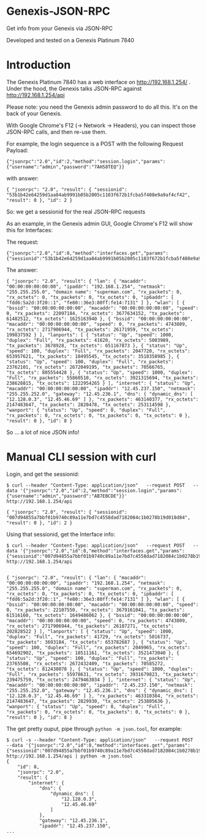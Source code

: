 # Genexis-JSON-RPC
Get info from your Genexis via JSON-RPC

Developed and tested on a Genexis Platinum 7840


# Introduction

The Genexis Platinum 7840 has a web interface on http://192.168.1.254/ . Under the hood, the Genexis talks JSON-RPC against http://192.168.1.254/api

Please note: you need the Genexis admin password to do all this. It's on the back of your Genexis.

With Google Chrome's F12 (-> Network -> Headers), you can inspect those JSON-RPC calls, and then re-use them.

For example, the login sequence is a POST with the following Request Payload:

```
{"jsonrpc":"2.0","id":2,"method":"session.login","params":{"username":"admin","password":"7AHS8TEQ"}}
```

with answer:

```
{ "jsonrpc": "2.0", "result": { "sessionid": "53b1b42e64259d1aa84ab9991b05b2005c1103f672b1fcba5f408e9a9af4cf42", "result": 0 }, "id": 2 }
```

So: we get a sessionid for the real JSON-RPC requests


As an example, in the Genexis admin GUI, Google Chrome's F12 will show this for Interfaces:

The request:
```
{"jsonrpc":"2.0","id":8,"method":"interfaces.get","params":{"sessionid":"53b1b42e64259d1aa84ab9991b05b2005c1103f672b1fcba5f408e9a9af4cf42"}}
```

The answer:
```
{ "jsonrpc": "2.0", "result": { "lan": { "macaddr": "00:00:00:00:00:00", "ipaddr": "192.168.1.254", "netmask": "255.255.255.0", "domain name": "superman.com", "rx_packets": 0, "rx_octets": 0, "tx_packets": 0, "tx_octets": 0, "ip6addr": [ "fdd6:5a2d:3f20::1", "fe80::36e3:80ff:fe14:7131" ] }, "wlan": [ { "bssid": "00:00:00:00:00:00", "macaddr": "00:00:00:00:00:00", "speed": 0, "rx_packets": 22097184, "rx_octets": 3677634152, "tx_packets": 61482512, "tx_octets": 1625163940 }, { "bssid": "00:00:00:00:00:00", "macaddr": "00:00:00:00:00:00", "speed": 0, "rx_packets": 4743809, "rx_octets": 2717906944, "tx_packets": 26171959, "tx_octets": 199837592 } ], "lanports": [ { "status": "Up", "speed": 1000, "duplex": "Full", "rx_packets": 41620, "rx_octets": 5003989, "tx_packets": 3678928, "tx_octets": 651167873 }, { "status": "Up", "speed": 100, "duplex": "Full", "rx_packets": 2047720, "rx_octets": 653957621, "tx_packets": 18495545, "tx_octets": 3518358985 }, { "status": "Up", "speed": 100, "duplex": "Full", "rx_packets": 23762101, "rx_octets": 2672049195, "tx_packets": 70566765, "tx_octets": 805554428 }, { "status": "Up", "speed": 1000, "duplex": "Full", "rx_packets": 55860510, "rx_octets": 3921315694, "tx_packets": 238628815, "tx_octets": 1222954265 } ], "internet": { "status": "Up", "macaddr": "00:00:00:00:00:00", "ipaddr": "12.45.237.150", "netmask": "255.255.252.0", "gateway": "12.45.236.1", "dns": { "dynamic_dns": [ "12.128.0.3", "12.45.46.69" ] }, "rx_packets": 463140377, "rx_octets": 2147483647, "tx_packets": 2820478, "tx_octets": 253114598 }, "wanport": { "status": "Up", "speed": 0, "duplex": "Full", "rx_packets": 0, "rx_octets": 0, "tx_packets": 0, "tx_octets": 0 }, "result": 0 }, "id": 8 }
```
So ... a lot of nice JSON info!

# Manual CLI session with curl

Login, and get the sessionid:
```
$ curl --header "Content-Type: application/json"   --request POST   --data '{"jsonrpc":"2.0","id":2,"method":"session.login","params":{"username":"admin","password":"AB7EBCDE"}}'   http://192.168.1.254/api

{ "jsonrpc": "2.0", "result": { "sessionid": "007d94855a7bbf01b9740c89a11e7bd7c4558dad7182084c1b0278b19d018d84", "result": 0 }, "id": 2 }
```
Using that sessionid, get the Interface info:

```
$ curl --header "Content-Type: application/json"   --request POST   --data '{"jsonrpc":"2.0","id":8,"method":"interfaces.get","params":{"sessionid":"007d94855a7bbf01b9740c89a11e7bd7c4558dad7182084c1b0278b19d018d84"}}'   http://192.168.1.254/api


{ "jsonrpc": "2.0", "result": { "lan": { "macaddr": "00:00:00:00:00:00", "ipaddr": "192.168.1.254", "netmask": "255.255.255.0", "domain name": "superman.com", "rx_packets": 0, "rx_octets": 0, "tx_packets": 0, "tx_octets": 0, "ip6addr": [ "fdd6:5a2d:3f20::1", "fe80::36e3:80ff:fe14:7131" ] }, "wlan": [ { "bssid": "00:00:00:00:00:00", "macaddr": "00:00:00:00:00:00", "speed": 0, "rx_packets": 22107550, "rx_octets": 3679161041, "tx_packets": 61516160, "tx_octets": 1649486062 }, { "bssid": "00:00:00:00:00:00", "macaddr": "00:00:00:00:00:00", "speed": 0, "rx_packets": 4743809, "rx_octets": 2717906944, "tx_packets": 26187271, "tx_octets": 202828522 } ], "lanports": [ { "status": "Up", "speed": 1000, "duplex": "Full", "rx_packets": 41729, "rx_octets": 5016737, "tx_packets": 3693184, "tx_octets": 653782687 }, { "status": "Up", "speed": 100, "duplex": "Full", "rx_packets": 2049965, "rx_octets": 654692902, "tx_packets": 18511161, "tx_octets": 3521473040 }, { "status": "Up", "speed": 100, "duplex": "Full", "rx_packets": 23765508, "rx_octets": 2672432409, "tx_packets": 70585272, "tx_octets": 812438078 }, { "status": "Up", "speed": 1000, "duplex": "Full", "rx_packets": 55978631, "rx_octets": 3931679823, "tx_packets": 239475759, "tx_octets": 2479463034 } ], "internet": { "status": "Up", "macaddr": "00:00:00:00:00:00", "ipaddr": "2.45.237.150", "netmask": "255.255.252.0", "gateway": "12.45.236.1", "dns": { "dynamic_dns": [ "12.128.0.3", "12.45.46.69" ] }, "rx_packets": 463310384, "rx_octets": 2147483647, "tx_packets": 2829930, "tx_octets": 253805636 }, "wanport": { "status": "Up", "speed": 0, "duplex": "Full", "rx_packets": 0, "rx_octets": 0, "tx_packets": 0, "tx_octets": 0 }, "result": 0 }, "id": 8 }
```
The get pretty ouput, pipe through `python -m json.tool`, for example:

```
$ curl -s --header "Content-Type: application/json"   --request POST   --data '{"jsonrpc":"2.0","id":8,"method":"interfaces.get","params":{"sessionid":"007d94855a7bbf01b9740c89a11e7bd7c4558dad7182084c1b0278b19d018d84"}}'   http://192.168.1.254/api | python -m json.tool
{
    "id": 8,
    "jsonrpc": "2.0",
    "result": {
        "internet": {
            "dns": {
                "dynamic_dns": [
                    "12.128.0.3",
                    "12.45.46.69"
                ]
            },
            "gateway": "12.45.236.1",
            "ipaddr": "12.45.237.150",
...
```


